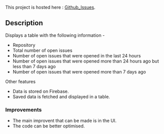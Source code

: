 This project is hosted here : [Github_Issues](https://githubissues.netlify.com/).

## Description

Displays a table with the following information -

- Repository
- Total number of open issues
- Number of open issues that were opened in the last 24 hours
- Number of open issues that were opened more than 24 hours ago but less than 7 days ago
- Number of open issues that were opened more than 7 days ago

Other features
- Data is stored on Firebase.
- Saved data is fetched and displayed in a table. 

### Improvements

- The main improvent that can be made is in the UI.
- The code can be better optimised.
